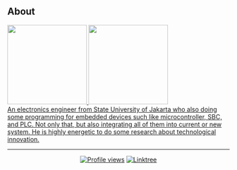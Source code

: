 ## About
<div>
  <a href="https://github.com/arifinssu">
  <img height="180em" src="https://github-readme-stats.vercel.app/api?username=arifinssu&show_icons=true&theme=transparent&include_all_commits=true&count_private=true"/>
  <img height="180em" src="https://github-readme-stats.vercel.app/api/top-langs/?username=arifinssu&layout=compact&langs_count=8&theme=transparent&count_private=true"/>
</div>

<div> An electronics engineer from State University of Jakarta who also doing some programming for embedded devices such like microcontroller, SBC, and PLC. Not only that, but also integrating all of them into current or new system. He is highly energetic to do some research about technological innovation. </div> 

---

<div align="center">
  
  [![Profile views](https://komarev.com/ghpvc/?username=arifinssu&style=for-the-badge&color=brightgreen)]()
  [![Linktree](https://img.shields.io/badge/linktree-39E09B?style=for-the-badge&logo=linktree&logoColor=white)](https://linktr.ee/arifinssu)

</div>
